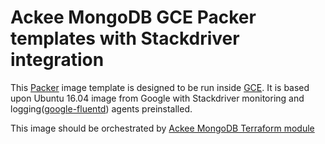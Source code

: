 # Ackee MongoDB GCE Packer templates with Stackdriver integration

This [Packer](https://www.packer.io/) image template is designed to be run inside [GCE](https://cloud.google.com/compute/). It is based upon Ubuntu 16.04 image from Google with Stackdriver monitoring and logging([google-fluentd](https://cloud.google.com/logging/docs/agent/)) agents preinstalled.

This image should be orchestrated by [Ackee MongoDB Terraform module](https://github.com/AckeeCZ/terraform-mongodb)
